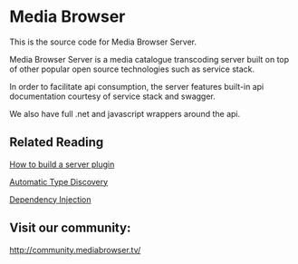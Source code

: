 Media Browser
============

This is the source code for Media Browser Server.

Media Browser Server is a media catalogue transcoding server built on top of other popular open source technologies such as service stack.

In order to facilitate api consumption, the server features built-in api documentation courtesy of service stack and swagger.

We also have full .net and javascript wrappers around the api.


## Related Reading ##

[How to build a server plugin](https://github.com/MediaBrowser/MediaBrowser/wiki/How-to-build-a-Server-Plugin "How to build a server plugin")

[Automatic Type Discovery](https://github.com/MediaBrowser/MediaBrowser/wiki/Automatic-Type-Discovery "Automatic Type Discovery")

[Dependency Injection](https://github.com/MediaBrowser/MediaBrowser/wiki/Dependency-Injection "Dependency Injection")

## Visit our community: ##

http://community.mediabrowser.tv/
